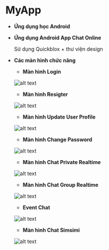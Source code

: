 # MyApp

- <b>Ứng dụng học Android</b>




- <b>Ứng dụng Android App Chat Online</b>

    Sử dụng Quickblox + thư viện design




- <b>Các màn hình chức năng</b>

    + <b>Màn hình Login</b>
    
    ![alt text](https://github.com/pgdiamond123/MyApp/blob/master/screenshot/login.PNG)
    
    
    
    
    
    
    + <b>Màn hình Resigter</b>
    
    ![alt text](https://github.com/pgdiamond123/MyApp/blob/master/screenshot/register.PNG)
    
    
    
    
    
    
    + <b>Màn hình Update User Profile</b>
    
    ![alt text](https://github.com/pgdiamond123/MyApp/blob/master/screenshot/updateprofile.PNG)
    
    
    
    
    
    
    + <b>Màn hình Change Password</b>
    
    ![alt text](https://github.com/pgdiamond123/MyApp/blob/master/screenshot/changepassword.PNG)
    
    
    
    
    
    
    + <b>Màn hình Chat Private Realtime</b>
    
    ![alt text](https://github.com/pgdiamond123/MyApp/blob/master/screenshot/chat.PNG)
    
    
    
    + <b>Màn hình Chat Group Realtime</b>
    
    ![alt text](https://github.com/pgdiamond123/MyApp/blob/master/screenshot/chatgroup.PNG)
    
    
    
    + <b>Event Chat</b>
    
    ![alt text](https://github.com/pgdiamond123/MyApp/blob/master/screenshot/eventchat.PNG)
    
    
    
    
    
    
    + <b>Màn hình Chat Simsimi</b>
    
    ![alt text](https://github.com/pgdiamond123/MyApp/blob/master/screenshot/simsimi.PNG)
    
    
    
    
    
